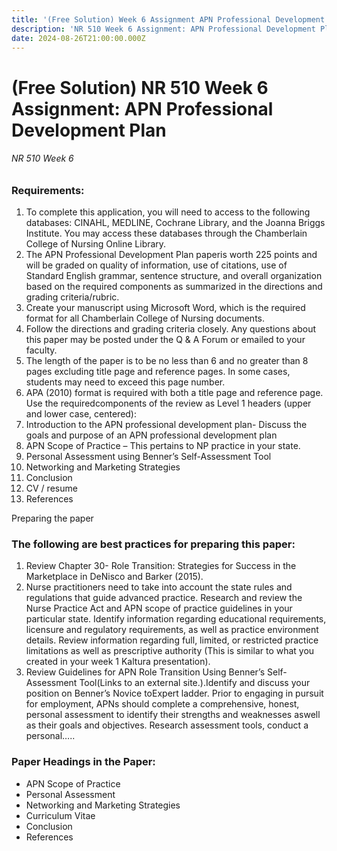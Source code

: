 ```yaml
---
title: '(Free Solution) Week 6 Assignment APN Professional Development Plan NR 510 '
description: 'NR 510 Week 6 Assignment: APN Professional Development Plan'
date: 2024-08-26T21:00:00.000Z
---
```


# **(Free Solution) NR 510 Week 6 Assignment: APN Professional Development Plan**

###### NR 510 Week 6

### Requirements:

1. To complete this application, you will need to access to the following databases: CINAHL, MEDLINE, Cochrane Library, and the Joanna Briggs Institute. You may access these databases through the Chamberlain College of Nursing Online Library.
2. The APN Professional Development Plan paperis worth 225 points and will be graded on quality of information, use of citations, use of Standard English grammar, sentence structure, and overall organization based on the required components as summarized in the directions and grading criteria/rubric.
3. Create your manuscript using Microsoft Word, which is the required format for all Chamberlain College of Nursing documents.
4. Follow the directions and grading criteria closely. Any questions about this paper may be posted under the Q & A Forum or emailed to your faculty.
5. The length of the paper is to be no less than 6 and no greater than 8 pages excluding title page and reference pages. In some cases, students may need to exceed this page number.
6. APA (2010) format is required with both a title page and reference page. Use the requiredcomponents of the review as Level 1 headers (upper and lower case, centered):
7. Introduction to the APN professional development plan- Discuss the goals and purpose of an APN professional development plan
8. APN Scope of Practice – This pertains to NP practice in your state.
9. Personal Assessment using Benner’s Self-Assessment Tool
10. Networking and Marketing Strategies
11. Conclusion
12. CV / resume
13. References

Preparing the paper

### The following are best practices for preparing this paper:

1. Review Chapter 30- Role Transition: Strategies for Success in the Marketplace in DeNisco and Barker (2015).
2. Nurse practitioners need to take into account the state rules and regulations that guide advanced practice. Research and review the Nurse Practice Act and APN scope of practice guidelines in your particular state. Identify information regarding educational requirements, licensure and regulatory requirements, as well as practice environment details. Review information regarding full, limited, or restricted practice limitations as well as prescriptive authority (This is similar to what you created in your week 1 Kaltura presentation).
3. Review Guidelines for APN Role Transition Using Benner’s Self-Assessment Tool(Links to an external site.).Identify and discuss your position on Benner’s Novice toExpert ladder. Prior to engaging in pursuit for employment, APNs should complete a comprehensive, honest, personal assessment to identify their strengths and weaknesses aswell as their goals and objectives. Research assessment tools, conduct a personal…..

### Paper Headings in the Paper:

* APN Scope of Practice
* Personal Assessment
* Networking and Marketing Strategies
* Curriculum Vitae
* Conclusion
* References
